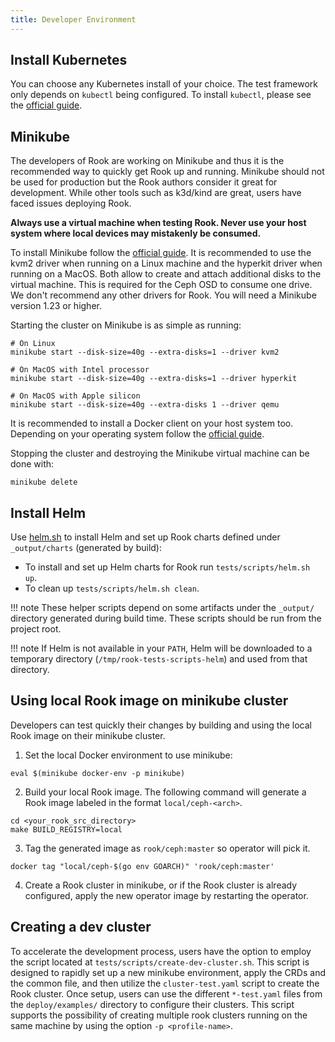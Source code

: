 ```yaml
---
title: Developer Environment
---
```


## Install Kubernetes

You can choose any Kubernetes install of your choice. The test framework only depends on `kubectl`
being configured. To install `kubectl`, please see the [official guide](https://kubernetes.io/docs/tasks/tools/#kubectl).

## Minikube

The developers of Rook are working on Minikube and thus it is the recommended way to quickly get
Rook up and running. Minikube should not be used for production but the Rook authors
consider it great for development. While other tools such as k3d/kind are great, users have faced
issues deploying Rook.

**Always use a virtual machine when testing Rook. Never use your host system where local devices may mistakenly be consumed.**

To install Minikube follow the [official
guide](https://minikube.sigs.k8s.io/docs/start/). It is recommended to use the
kvm2 driver when running on a Linux machine and the hyperkit driver when running on a MacOS. Both
allow to create and attach additional disks to the virtual machine. This is required for the Ceph
OSD to consume one drive.  We don't recommend any other drivers for Rook. You will need a Minikube
version 1.23 or higher.

Starting the cluster on Minikube is as simple as running:

```console
# On Linux
minikube start --disk-size=40g --extra-disks=1 --driver kvm2

# On MacOS with Intel processor
minikube start --disk-size=40g --extra-disks=1 --driver hyperkit

# On MacOS with Apple silicon
minikube start --disk-size=40g --extra-disks 1 --driver qemu
```

It is recommended to install a Docker client on your host system too. Depending on your operating
system follow the [official guide](https://docs.docker.com/engine/install/binaries/).

Stopping the cluster and destroying the Minikube virtual machine can be done with:

```console
minikube delete
```

## Install Helm

Use [helm.sh](https://github.com/rook/rook/blob/master/tests/scripts/helm.sh) to install Helm and set up Rook charts defined under `_output/charts` (generated by build):

- To install and set up Helm charts for Rook run `tests/scripts/helm.sh up`.
- To clean up `tests/scripts/helm.sh clean`.

!!! note
    These helper scripts depend on some artifacts under the `_output/` directory generated during build time.
    These scripts should be run from the project root.

!!! note
    If Helm is not available in your `PATH`, Helm will be downloaded to a temporary directory (`/tmp/rook-tests-scripts-helm`) and used from that directory.


## Using local Rook image on minikube cluster

Developers can test quickly their changes by building and using the local Rook image
on their minikube cluster.

1) Set the local Docker environment to use minikube:

```console
eval $(minikube docker-env -p minikube)
```

2) Build your local Rook image. The following command will generate a Rook image
labeled in the format `local/ceph-<arch>`.

```console
cd <your_rook_src_directory>
make BUILD_REGISTRY=local
```

3) Tag the generated image as `rook/ceph:master` so operator will pick it.

```console
docker tag "local/ceph-$(go env GOARCH)" 'rook/ceph:master'
```

4) Create a Rook cluster in minikube, or if the Rook cluster is already configured, apply the new
operator image by restarting the operator.


## Creating a dev cluster

To accelerate the development process, users have the option to employ the script located
at `tests/scripts/create-dev-cluster.sh`. This script is designed to rapidly set
up a new minikube environment, apply the CRDs and the common file, and then utilize the
`cluster-test.yaml` script to create the Rook cluster. Once setup, users can use the different `*-test.yaml`
files from the `deploy/examples/` directory to configure their clusters. This script supports
the possibility of creating multiple rook clusters running on the same machine by using the option
`-p <profile-name>`.
